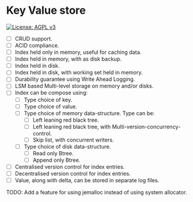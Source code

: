Key Value store
===============

[![License: AGPL v3](https://img.shields.io/badge/License-AGPL%20v3-blue.svg)](https://www.gnu.org/licenses/agpl-3.0)

* [ ] CRUD support.
* [ ] ACID compliance.
* [ ] Index held only in memory, useful for caching data.
* [ ] Index held in memory, with as disk backup.
* [ ] Index held in disk.
* [ ] Index held in disk, with working set held in memory.
* [ ] Durability guarantee using Write Ahead Logging.
* [ ] LSM based Multi-level storage on memory and/or disks.
* [ ] Index can be compose using:
  * [ ] Type choice of key.
  * [ ] Type choice of value.
  * [ ] Type choice of memory data-structure. Type can be:
    * [ ] Left leaning red black tree.
    * [ ] Left leaning red black tree, with Multi-version-concurrency-control.
    * [ ] Skip list, with concurrent writers.
  * [ ] Type choice of disk data-structure.
    * [ ] Read only Btree.
    * [ ] Append only Btree.
* [ ] Centralised version control for index entries.
* [ ] Decentralised version control for index entries.
* [ ] Value, along with delta, can be stored in separate log files.

TODO: Add a feature for using jemalloc instead of using system allocator.

[memory-ordering]: https://doc.rust-lang.org/std/sync/atomic/enum.Ordering.html

